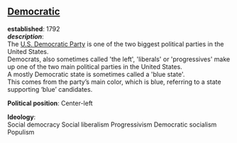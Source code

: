 ## [Democratic](https://democrats.org/)  

**established**: 1792    
***description***:    
The [U.S. Democratic Party](https://simple.m.wikipedia.org/wiki/Democratic_Party  ) is one of the two biggest political parties in the United States.   
Democrats, also sometimes called 'the left', 'liberals' or 'progressives' make up one of the two main political parties in the United States.  
 A mostly Democratic state is sometimes called a 'blue state'.   
This comes from the party’s main color, which is blue, referring to a state supporting ‘blue’ candidates.  

**Political position**: Center-left

**Ideology**:  
Social democracy
Social liberalism
Progressivism
Democratic socialism
Populism 
